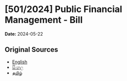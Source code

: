 # [501/2024] Public Financial Management - Bill

**Date:** 2024-05-22

## Original Sources

- [English](https://documents.gov.lk/view/bills/2024/5/501-2024_E.pdf)
- [සිංහල](https://documents.gov.lk/view/bills/2024/5/501-2024_S.pdf)
- [தமிழ்](https://documents.gov.lk/view/bills/2024/5/501-2024_T.pdf)
